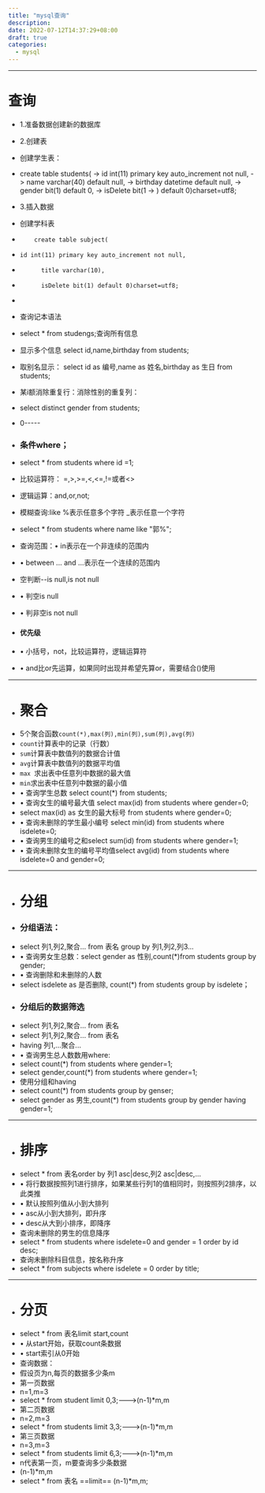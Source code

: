 ```yaml
---
title: "mysql查询"
description: 
date: 2022-07-12T14:37:29+08:00
draft: true
categories:
  - mysql
---
```

<!--more-->
----
# 查询
- 1.准备数据创建新的数据库
- 2.创建表
- 创建学生表：
- create table students(
      -> id int(11) primary key auto_increment not null,
      -> name varchar(40) default null,
      -> birthday datetime default null,
      -> gender bit(1) default 0,
      -> isDelete bit(1
      -> ) default 0)charset=utf8;

- 3.插入数据
- 创建学科表
-         create table subject(
-     id int(11) primary key auto_increment not null,
-           title varchar(10),
-           isDelete bit(1) default 0)charset=utf8;
-           

- 查询记本语法
- select * from studengs;查询所有信息
- 显示多个信息 select id,name,birthday from students;
- 取别名显示： select id as 编号,name as 姓名,birthday as 生日 from students;
- 某i额消除重复行：消除性别的重复列：
- select distinct gender from students;
- 0-----
- ### 条件where；
- select * from students where id =1;
- 比较运算符： =,>,>=,<,<=,!=或者<>
- 逻辑运算：and,or,not;
- 模糊查询:like  %表示任意多个字符  _表示任意一个字符
- select * from students where name like "郭%";

- 查询范围：•	in表示在一个非连续的范围内
- •	between ... and ...表示在一个连续的范围内
- 空判断--is null,is not null
- •	判空is null
- •	判非空is not null
- #### 优先级
- •	小括号，not，比较运算符，逻辑运算符
- •	and比or先运算，如果同时出现并希望先算or，需要结合()使用
- ---
- # 聚合
- 5个聚合函数`count(*),max(列),min(列),sum(列),avg(列)`
- `count`计算表中的记录（行数）
- `sum`计算表中数值列的数据合计值
- `avg`计算表中数值列的数据平均值
- `max `求出表中任意列中数据的最大值
- `min`求出表中任意列中数据的最小值
- •	查询学生总数  select count(*) from students;
- •	查询女生的编号最大值 select max(id) from students where gender=0;
- select max(id) as 女生的最大标号 from students where gender=0;
- •	查询未删除的学生最小编号 select min(id) from students where isdelete=0;
- •	查询男生的编号之和select sum(id) from students where gender=1;
- •	查询未删除女生的编号平均值select avg(id) from students where isdelete=0 and gender=0;
- ---
- # 分组
- ### 分组语法：
- select 列1,列2,聚合... from 表名 group by 列1,列2,列3...
- •	查询男女生总数：select gender as 性别,count(*)from students group by gender;
- •	查询删除和未删除的人数
- select isdelete as 是否删除, count(*)  from students group by isdelete；
- ###  分组后的数据筛选
- select 列1,列2,聚合... from 表名
- select 列1,列2,聚合... from 表名
- having 列1,...聚合...
- •	查询男生总人数数用where:
- select count(*)
from students
where gender=1;
- select gender,count(*) from students where gender=1;
- 使用分组和having
- select count(*) from students group by genser;
- select gender as 男生,count(*) from students group by gender having gender=1;
- ----
- # 排序
- select * from 表名order by 列1 asc|desc,列2 asc|desc,...
- •	将行数据按照列1进行排序，如果某些行列1的值相同时，则按照列2排序，以此类推
- •	默认按照列值从小到大排列
- •	asc从小到大排列，即升序
- •	desc从大到小排序，即降序
- 查询未删除的男生的信息降序
- select * from students where isdelete=0 and gender = 1 order by id desc;
- 查询未删除科目信息，按名称升序
- select * from subjects where isdelete = 0 order by title;
- ----
- # 分页
- select * from 表名limit start,count
- •	从start开始，获取count条数据
- •	start索引从0开始
- 查询数据：
- 假设页为n,每页的数据多少条m
- 第一页数据
- n=1,m=3
- select * from student limit 0,3;--->(n-1)*m,m
- 第二页数据
- n=2,m=3
- select * from students limit 3,3;--->(n-1)*m,m
- 第三页数据
- n=3,m=3
- select * from students limit 6,3;--->(n-1)*m,m
- n代表第一页，m要查询多少条数据
- (n-1)*m,m
- select * from 表名 ==limit== (n-1)*m,m;